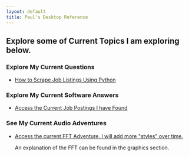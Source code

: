 ```yaml
---
layout: default
title: Paul's Desktop Reference
---
```


<h2>Explore some of Current Topics I am exploring below.</h2>

<h3>Explore My Current Questions</h3>
<ul>
    <li><a href="howto-jobscrape.html" title="Automating job searches with Python in 2025">How to Scrape Job Listings Using Python</a></li>
</ul>

<h3>Explore My Current Software Answers</h3>
<ul>
    <li><a href="jobscrapes.html" title="Curated job listings scraped programmatically">Access the Current Job Postings I have Found</a></li>
</ul>


<h3>See My Current Audio Adventures</h3>
<ul>
    <li><a href="FFT.html" title="Curated job listings scraped programmatically">Access the current FFT Adventure. I will add more "styles" over time.</a></li>
    <p>An explanation of the FFT can be found in the graphics section.</p>
</ul>
